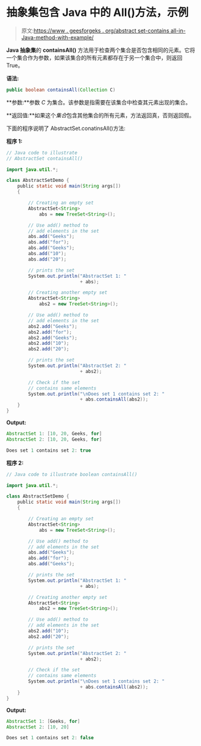 # 抽象集包含 Java 中的 All()方法，示例

> 原文:[https://www . geesforgeks . org/abstract set-contains all-in-Java-method-with-example/](https://www.geeksforgeeks.org/abstractset-containsall-method-in-java-with-example/)

**Java 抽象集**的 **containsAll()** 方法用于检查两个集合是否包含相同的元素。它将一个集合作为参数，如果该集合的所有元素都存在于另一个集合中，则返回 True。

**语法:**

```java
public boolean containsAll(Collection C)
```

**参数:**参数 *C* 为集合。该参数是指需要在该集合中检查其元素出现的集合。

**返回值:**如果这个*集合*包含其他集合的所有元素，方法返回真，否则返回假。

下面的程序说明了 AbstractSet.conatinsAll()方法:

**程序 1:**

```java
// Java code to illustrate
// AbstractSet containsAll()

import java.util.*;

class AbstractSetDemo {
    public static void main(String args[])
    {

        // Creating an empty set
        AbstractSet<String>
            abs = new TreeSet<String>();

        // Use add() method to
        // add elements in the set
        abs.add("Geeks");
        abs.add("for");
        abs.add("Geeks");
        abs.add("10");
        abs.add("20");

        // prints the set
        System.out.println("AbstractSet 1: "
                           + abs);

        // Creating another empty set
        AbstractSet<String>
            abs2 = new TreeSet<String>();

        // Use add() method to
        // add elements in the set
        abs2.add("Geeks");
        abs2.add("for");
        abs2.add("Geeks");
        abs2.add("10");
        abs2.add("20");

        // prints the set
        System.out.println("AbstractSet 2: "
                           + abs2);

        // Check if the set
        // contains same elements
        System.out.println("\nDoes set 1 contains set 2: "
                           + abs.containsAll(abs2));
    }
}
```

**Output:**

```java
AbstractSet 1: [10, 20, Geeks, for]
AbstractSet 2: [10, 20, Geeks, for]

Does set 1 contains set 2: true

```

**程序 2:**

```java
// Java code to illustrate boolean containsAll()

import java.util.*;

class AbstractSetDemo {
    public static void main(String args[])
    {

        // Creating an empty set
        AbstractSet<String>
            abs = new TreeSet<String>();

        // Use add() method to
        // add elements in the set
        abs.add("Geeks");
        abs.add("for");
        abs.add("Geeks");

        // prints the set
        System.out.println("AbstractSet 1: "
                           + abs);

        // Creating another empty set
        AbstractSet<String>
            abs2 = new TreeSet<String>();

        // Use add() method to
        // add elements in the set
        abs2.add("10");
        abs2.add("20");

        // prints the set
        System.out.println("AbstractSet 2: "
                           + abs2);

        // Check if the set
        // contains same elements
        System.out.println("\nDoes set 1 contains set 2: "
                           + abs.containsAll(abs2));
    }
}
```

**Output:**

```java
AbstractSet 1: [Geeks, for]
AbstractSet 2: [10, 20]

Does set 1 contains set 2: false

```